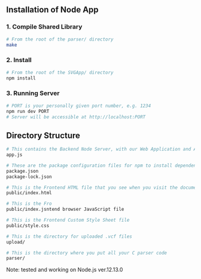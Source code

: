 ## Installation of Node App


### 1. Compile Shared Library

```Bash
# From the root of the parser/ directory
make
```

### 2. Install

```Bash
# From the root of the SVGApp/ directory
npm install
```

### 3. Running Server

```Bash
# PORT is your personally given port number, e.g. 1234
npm run dev PORT
# Server will be accessible at http://localhost:PORT
```

## Directory Structure

```Bash
# This contains the Backend Node Server, with our Web Application and API
app.js

# These are the package configuration files for npm to install dependencies
package.json
package-lock.json

# This is the Frontend HTML file that you see when you visit the document root
public/index.html

# This is the Fro
public/index.jsntend browser JavaScript file

# This is the Frontend Custom Style Sheet file
public/style.css

# This is the directory for uploaded .vcf files
upload/

# This is the directory where you put all your C parser code
parser/
```
Note: tested and working on Node.js ver.12.13.0
